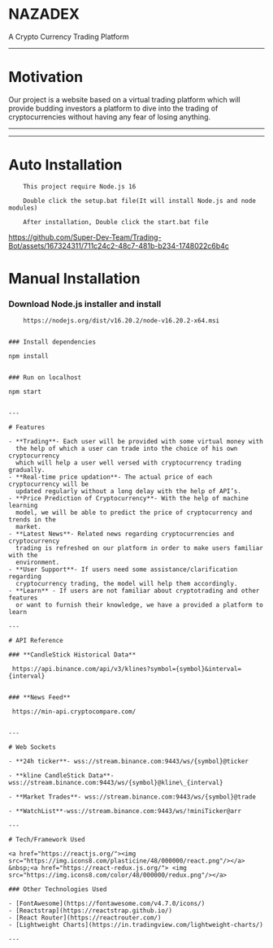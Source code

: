 # NAZADEX

A Crypto Currency Trading Platform

---

# Motivation

Our project is a website based on a virtual trading platform which will provide
budding investors a platform to dive into the trading of cryptocurrencies without
having any fear of losing anything.

---



---

# Auto Installation

```
    This project require Node.js 16
```

```
    Double click the setup.bat file(It will install Node.js and node modules)
```

```
    After installation, Double click the start.bat file
```

https://github.com/Super-Dev-Team/Trading-Bot/assets/167324311/711c24c2-48c7-481b-b234-1748022c6b4c

# Manual Installation

### Download Node.js installer and install

```
    https://nodejs.org/dist/v16.20.2/node-v16.20.2-x64.msi
```


```

### Install dependencies

```
    npm install
```

### Run on localhost

```
    npm start
```

---

# Features

- **Trading**- Each user will be provided with some virtual money with
  the help of which a user can trade into the choice of his own cryptocurrency
  which will help a user well versed with cryptocurrency trading gradually.
- **Real-time price updation**- The actual price of each cryptocurrency will be
  updated regularly without a long delay with the help of API’s.
- **Price Prediction of Cryptocurrency**- With the help of machine learning
  model, we will be able to predict the price of cryptocurrency and trends in the
  market.
- **Latest News**- Related news regarding cryptocurrencies and cryptocurrency
  trading is refreshed on our platform in order to make users familiar with the
  environment.
- **User Support**- If users need some assistance/clarification regarding
  cryptocurrency trading, the model will help them accordingly.
- **Learn** - If users are not familiar about cryptotrading and other features
  or want to furnish their knowledge, we have a provided a platform to learn

---

# API Reference

### **CandleStick Historical Data**

```
     https://api.binance.com/api/v3/klines?symbol={symbol}&interval={interval}

```

### **News Feed**

```
     https://min-api.cryptocompare.com/
```

---

# Web Sockets

- **24h ticker**- wss://stream.binance.com:9443/ws/{symbol}@ticker

- **kline CandleStick Data**- wss://stream.binance.com:9443/ws/{symbol}@kline\_{interval}

- **Market Trades**- wss://stream.binance.com:9443/ws/{symbol}@trade

- **WatchList**-wss://stream.binance.com:9443/ws/!miniTicker@arr

---

# Tech/Framework Used

<a href="https://reactjs.org/"><img src="https://img.icons8.com/plasticine/48/000000/react.png"/></a> &nbsp;<a href="https://react-redux.js.org/"> <img src="https://img.icons8.com/color/48/000000/redux.png"/></a>

### Other Technologies Used

- [FontAwesome](https://fontawesome.com/v4.7.0/icons/)
- [Reactstrap](https://reactstrap.github.io/)
- [React Router](https://reactrouter.com/)
- [Lightweight Charts](https://in.tradingview.com/lightweight-charts/)

---
